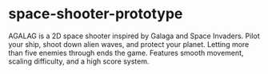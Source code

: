 # space-shooter-prototype
AGALAG is a 2D space shooter inspired by Galaga and Space Invaders. Pilot your ship, shoot down alien waves, and protect your planet. Letting more than five enemies through ends the game. Features smooth movement, scaling difficulty, and a high score system.
